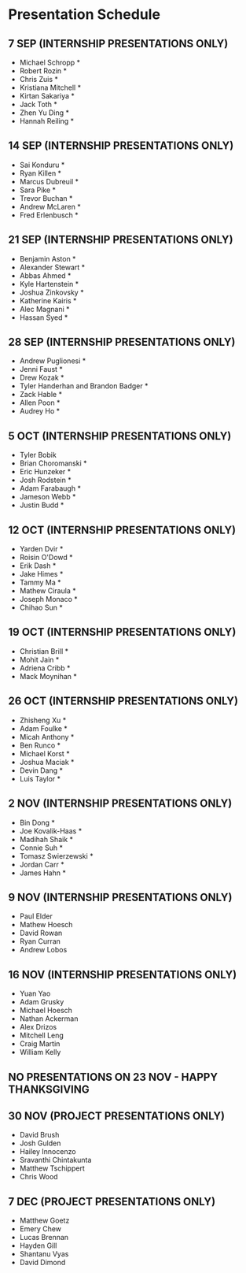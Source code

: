 # Presentation Schedule

## 7 SEP (INTERNSHIP PRESENTATIONS ONLY)
- Michael Schropp *
- Robert Rozin *
- Chris Zuis *
- Kristiana Mitchell *
- Kirtan Sakariya *
- Jack Toth *
- Zhen Yu Ding *
- Hannah Reiling *

## 14 SEP (INTERNSHIP PRESENTATIONS ONLY)
- Sai Konduru *
- Ryan Killen *
- Marcus Dubreuil *
- Sara Pike *
- Trevor Buchan *
- Andrew McLaren *
- Fred Erlenbusch *

## 21 SEP (INTERNSHIP PRESENTATIONS ONLY)
- Benjamin Aston *
- Alexander Stewart *
- Abbas Ahmed *
- Kyle Hartenstein *
- Joshua Zinkovsky *
- Katherine Kairis *
- Alec Magnani *
- Hassan Syed *

## 28 SEP (INTERNSHIP PRESENTATIONS ONLY)
- Andrew Puglionesi *
- Jenni Faust *
- Drew Kozak *
- Tyler Handerhan and Brandon Badger *
- Zack Hable *
- Allen Poon *
- Audrey Ho *

## 5 OCT (INTERNSHIP PRESENTATIONS ONLY)
- Tyler Bobik
- Brian Choromanski *
- Eric Hunzeker *
- Josh Rodstein *
- Adam Farabaugh *
- Jameson Webb *
- Justin Budd *

## 12 OCT (INTERNSHIP PRESENTATIONS ONLY)
- Yarden Dvir *
- Roisin O'Dowd *
- Erik Dash *
- Jake Himes *
- Tammy Ma *
- Mathew Ciraula *
- Joseph Monaco *
- Chihao Sun *

## 19 OCT (INTERNSHIP PRESENTATIONS ONLY)
- Christian Brill *
- Mohit Jain *
- Adriena Cribb *
- Mack Moynihan *

## 26 OCT (INTERNSHIP PRESENTATIONS ONLY)
- Zhisheng Xu *
- Adam Foulke *
- Micah Anthony *
- Ben Runco *
- Michael Korst *
- Joshua Maciak *
- Devin Dang *
- Luis Taylor *

## 2 NOV (INTERNSHIP PRESENTATIONS ONLY)
- Bin Dong *
- Joe Kovalik-Haas *
- Madihah Shaik *
- Connie Suh *
- Tomasz Swierzewski *
- Jordan Carr *
- James Hahn *

## 9 NOV (INTERNSHIP PRESENTATIONS ONLY)
- Paul Elder
- Mathew Hoesch
- David Rowan
- Ryan Curran
- Andrew Lobos

## 16 NOV (INTERNSHIP PRESENTATIONS ONLY)
- Yuan Yao
- Adam Grusky
- Michael Hoesch
- Nathan Ackerman
- Alex Drizos
- Mitchell Leng
- Craig Martin
- William Kelly

## NO PRESENTATIONS ON 23 NOV - HAPPY THANKSGIVING

## 30 NOV (PROJECT PRESENTATIONS ONLY)
- David Brush
- Josh Gulden
- Hailey Innocenzo
- Sravanthi Chintakunta
- Matthew Tschippert
- Chris Wood

## 7 DEC (PROJECT PRESENTATIONS ONLY)
- Matthew Goetz
- Emery Chew
- Lucas Brennan
- Hayden Gill
- Shantanu Vyas
- David Dimond
